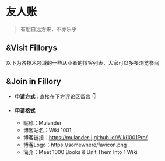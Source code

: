 # 友人账 #

>有朋自远方来，不亦乐乎

## &Visit Fillorys ##

以下为各技术领域的一些从业者的博客列表，大家可以多多浏览参阅

<UserCard :userList="[
    {
        name:'阮一峰',
        job:'Programmer',
        desc:'NULL',
        img:null,
        link:'http://www.ruanyifeng.com/home.html',
    },  {
        name:'唐霜',
        job:'Programmer',
        desc:'NULL',
        img:null,
        link:'https://www.tangshuang.net/',
    },  {
        name:'Orange',
        job:'Programmer',
        desc:'Go big or go home',
        img:'/Wiki1001Pro/img/users/orange.jpg',
        link:'https://orangexc.xyz/',
    },  {
        name:'Bang',
        job:'Programmer',
        desc:'NULL',
        img:null,
        link:'http://blog.cnbang.net/',
    },  {
        name:'Finen',
        job:'Programmer',
        img:'/Wiki1001Pro/img/users/finen.png',
        desc:'Stay Hungry! Stay Foolish!',
        link:'https://www.finen.top/',
    },{
        name:'TalkingData',
        job:'Programmer',
        img:null,
        desc:'现在开始，用数据说话。',
        link:'http://blog.talkingdata.com/',
    },
]"/>

## &Join in Fillory ##

- **申请方式** : 直接在下方评论区留言 👇

- **申请格式**
    - 昵称：Mulander
    - 博客站名：Wiki 1001
    - 博客链接：https://mulander-j.github.io/Wiki1001Pro/
    - 博客Logo：https://somewhere/favicon.png
    - 简介：Meet 1000 Books & Unit Them Into 1 Wiki